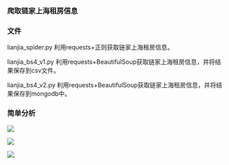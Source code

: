 ### 爬取链家上海租房信息

### 文件
lianjia_spider.py 利用requests+正则获取链家上海租房信息。

lianjia_bs4_v1.py 利用requests+BeautifulSoup获取链家上海租房信息，并将结果保存到csv文件。

lianjia_bs4_v2.py 利用requests+BeautifulSoup获取链家上海租房信息，并将结果保存到mongodb中。


### 简单分析

![](https://github.com/TianzhongSong/Python-Spider-and-Data-Analysis/blob/master/lianjia/%E4%B8%8A%E6%B5%B7%E5%90%84%E5%8C%BA%E7%A7%9F%E6%88%BF%E6%95%B0%E9%87%8F.jpg)

![](https://github.com/TianzhongSong/Python-Spider-and-Data-Analysis/blob/master/lianjia/%E4%B8%8A%E6%B5%B7%E5%90%84%E5%8C%BA%E7%A7%9F%E6%88%BF%E6%88%BF%E7%A7%9F%E4%BF%A1%E6%81%AF.jpg)

![](https://github.com/TianzhongSong/Python-Spider-and-Data-Analysis/blob/master/lianjia/%E4%B8%8A%E6%B5%B7%E5%90%84%E5%8C%BA%E7%A7%9F%E6%88%BF%E6%AF%8F%E5%B9%B3%E7%B1%B3%E6%88%BF%E7%A7%9F%E4%BF%A1%E6%81%AF.jpg)

